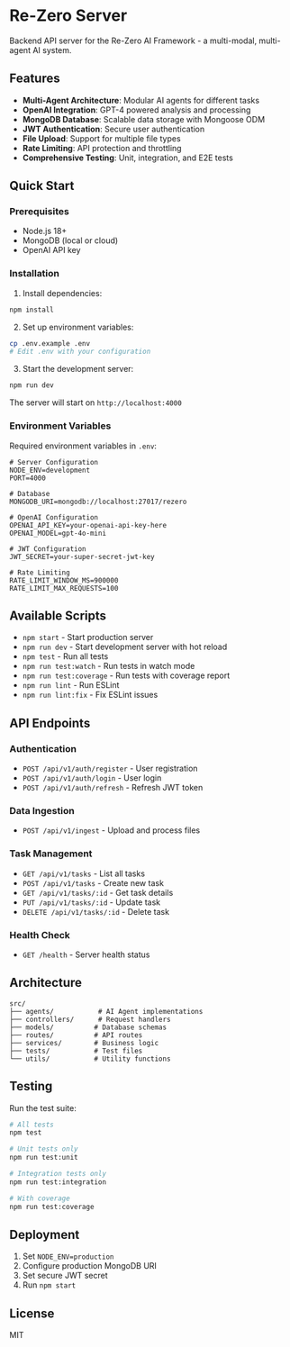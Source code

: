 # Re-Zero Server

Backend API server for the Re-Zero AI Framework - a multi-modal, multi-agent AI system.

## Features

- **Multi-Agent Architecture**: Modular AI agents for different tasks
- **OpenAI Integration**: GPT-4 powered analysis and processing
- **MongoDB Database**: Scalable data storage with Mongoose ODM
- **JWT Authentication**: Secure user authentication
- **File Upload**: Support for multiple file types
- **Rate Limiting**: API protection and throttling
- **Comprehensive Testing**: Unit, integration, and E2E tests

## Quick Start

### Prerequisites

- Node.js 18+ 
- MongoDB (local or cloud)
- OpenAI API key

### Installation

1. Install dependencies:
```bash
npm install
```

2. Set up environment variables:
```bash
cp .env.example .env
# Edit .env with your configuration
```

3. Start the development server:
```bash
npm run dev
```

The server will start on `http://localhost:4000`

### Environment Variables

Required environment variables in `.env`:

```env
# Server Configuration
NODE_ENV=development
PORT=4000

# Database
MONGODB_URI=mongodb://localhost:27017/rezero

# OpenAI Configuration
OPENAI_API_KEY=your-openai-api-key-here
OPENAI_MODEL=gpt-4o-mini

# JWT Configuration
JWT_SECRET=your-super-secret-jwt-key

# Rate Limiting
RATE_LIMIT_WINDOW_MS=900000
RATE_LIMIT_MAX_REQUESTS=100
```

## Available Scripts

- `npm start` - Start production server
- `npm run dev` - Start development server with hot reload
- `npm test` - Run all tests
- `npm run test:watch` - Run tests in watch mode
- `npm run test:coverage` - Run tests with coverage report
- `npm run lint` - Run ESLint
- `npm run lint:fix` - Fix ESLint issues

## API Endpoints

### Authentication
- `POST /api/v1/auth/register` - User registration
- `POST /api/v1/auth/login` - User login
- `POST /api/v1/auth/refresh` - Refresh JWT token

### Data Ingestion
- `POST /api/v1/ingest` - Upload and process files

### Task Management
- `GET /api/v1/tasks` - List all tasks
- `POST /api/v1/tasks` - Create new task
- `GET /api/v1/tasks/:id` - Get task details
- `PUT /api/v1/tasks/:id` - Update task
- `DELETE /api/v1/tasks/:id` - Delete task

### Health Check
- `GET /health` - Server health status

## Architecture

```
src/
├── agents/           # AI Agent implementations
├── controllers/      # Request handlers
├── models/          # Database schemas
├── routes/          # API routes
├── services/        # Business logic
├── tests/           # Test files
└── utils/           # Utility functions
```

## Testing

Run the test suite:

```bash
# All tests
npm test

# Unit tests only
npm run test:unit

# Integration tests only
npm run test:integration

# With coverage
npm run test:coverage
```

## Deployment

1. Set `NODE_ENV=production`
2. Configure production MongoDB URI
3. Set secure JWT secret
4. Run `npm start`

## License

MIT
